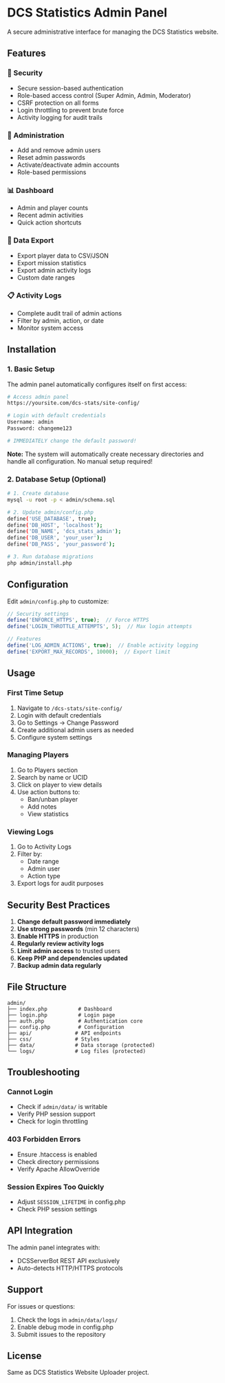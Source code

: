 # DCS Statistics Admin Panel

A secure administrative interface for managing the DCS Statistics website.

## Features

### 🔐 Security
- Secure session-based authentication
- Role-based access control (Super Admin, Admin, Moderator)
- CSRF protection on all forms
- Login throttling to prevent brute force
- Activity logging for audit trails

### 🔧 Administration
- Add and remove admin users
- Reset admin passwords
- Activate/deactivate admin accounts
- Role-based permissions

### 📊 Dashboard
- Admin and player counts
- Recent admin activities
- Quick action shortcuts

### 📁 Data Export
- Export player data to CSV/JSON
- Export mission statistics
- Export admin activity logs
- Custom date ranges

### 📋 Activity Logs
- Complete audit trail of admin actions
- Filter by admin, action, or date
- Monitor system access

## Installation

### 1. Basic Setup

The admin panel automatically configures itself on first access:

```bash
# Access admin panel
https://yoursite.com/dcs-stats/site-config/

# Login with default credentials
Username: admin
Password: changeme123

# IMMEDIATELY change the default password!
```

**Note:** The system will automatically create necessary directories and handle all configuration. No manual setup required!

### 2. Database Setup (Optional)

```bash
# 1. Create database
mysql -u root -p < admin/schema.sql

# 2. Update admin/config.php
define('USE_DATABASE', true);
define('DB_HOST', 'localhost');
define('DB_NAME', 'dcs_stats_admin');
define('DB_USER', 'your_user');
define('DB_PASS', 'your_password');

# 3. Run database migrations
php admin/install.php
```

## Configuration

Edit `admin/config.php` to customize:

```php
// Security settings
define('ENFORCE_HTTPS', true);  // Force HTTPS
define('LOGIN_THROTTLE_ATTEMPTS', 5);  // Max login attempts

// Features
define('LOG_ADMIN_ACTIONS', true);  // Enable activity logging
define('EXPORT_MAX_RECORDS', 10000);  // Export limit
```

## Usage

### First Time Setup

1. Navigate to `/dcs-stats/site-config/`
2. Login with default credentials
3. Go to Settings → Change Password
4. Create additional admin users as needed
5. Configure system settings

### Managing Players

1. Go to Players section
2. Search by name or UCID
3. Click on player to view details
4. Use action buttons to:
   - Ban/unban player
   - Add notes
   - View statistics

### Viewing Logs

1. Go to Activity Logs
2. Filter by:
   - Date range
   - Admin user
   - Action type
3. Export logs for audit purposes

## Security Best Practices

1. **Change default password immediately**
2. **Use strong passwords** (min 12 characters)
3. **Enable HTTPS** in production
4. **Regularly review activity logs**
5. **Limit admin access** to trusted users
6. **Keep PHP and dependencies updated**
7. **Backup admin data regularly**

## File Structure

```
admin/
├── index.php          # Dashboard
├── login.php          # Login page
├── auth.php           # Authentication core
├── config.php         # Configuration
├── api/              # API endpoints
├── css/              # Styles
├── data/             # Data storage (protected)
└── logs/             # Log files (protected)
```

## Troubleshooting

### Cannot Login
- Check if `admin/data/` is writable
- Verify PHP session support
- Check for login throttling

### 403 Forbidden Errors
- Ensure .htaccess is enabled
- Check directory permissions
- Verify Apache AllowOverride

### Session Expires Too Quickly
- Adjust `SESSION_LIFETIME` in config.php
- Check PHP session settings

## API Integration

The admin panel integrates with:
- DCSServerBot REST API exclusively
- Auto-detects HTTP/HTTPS protocols

## Support

For issues or questions:
1. Check the logs in `admin/data/logs/`
2. Enable debug mode in config.php
3. Submit issues to the repository

## License

Same as DCS Statistics Website Uploader project.